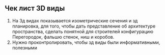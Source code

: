 ## Чек лист 3D виды

1.  На 3д видах показывается изометрические сечения и зд планировка, для того, чтобы дать представление об архитектуре пространства, сделать понятной для строителей конфигурацию Перегородок, фальшю стенок, ниш и коробов.
2. Нужно проконтролировать, чтобы зд виды были информативными, полезными